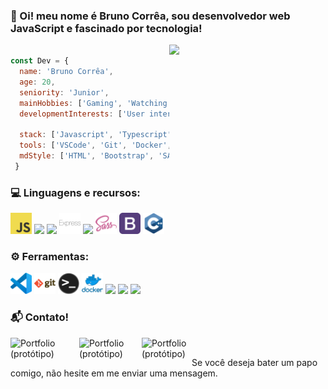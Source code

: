 ### 👋 Oi! meu nome é Bruno Corrêa, sou desenvolvedor web JavaScript e fascinado por tecnologia!

<img align="right" width="250" src="https://user-images.githubusercontent.com/81701584/143141485-754fa361-85f4-41f3-801a-845fb9bf0afc.png" />

```javascript

const Dev = {
  name: 'Bruno Corrêa',
  age: 20,
  seniority: 'Junior',
  mainHobbies: ['Gaming', 'Watching TV shows', 'Cooking'],
  developmentInterests: ['User interfaces', 'APIs REST'],
  
  stack: ['Javascript', 'Typescript', 'NodeJS', 'ReactJS'],
  tools: ['VSCode', 'Git', 'Docker', 'Postman', 'Beekeeper'],
  mdStyle: ['HTML', 'Bootstrap', 'SASS', 'Styled-Components']
 }

```

### 💻 **Linguagens e recursos:**  

<code><img height="34" src="https://raw.githubusercontent.com/github/explore/80688e429a7d4ef2fca1e82350fe8e3517d3494d/topics/javascript/javascript.png"></code>
<code><img height="34" src="https://user-images.githubusercontent.com/81701584/143092278-8656bac1-a7a9-4cfa-abb5-3df5b6c176c6.png"></code>
<code><img height="34" src="https://cdn0.iconfinder.com/data/icons/long-shadow-web-icons/512/nodejs-256.png"></code>
<code><img height="34" src="https://raw.githubusercontent.com/github/explore/80688e429a7d4ef2fca1e82350fe8e3517d3494d/topics/express/express.png"></code>
<code><img height="34" src="https://user-images.githubusercontent.com/81701584/143130271-b8bcab16-9c91-4f39-920a-859ac30a8fff.png"></code>
<code><img height="34" src="https://raw.githubusercontent.com/github/explore/80688e429a7d4ef2fca1e82350fe8e3517d3494d/topics/sass/sass.png"></code>
<code><img height="34" src="https://raw.githubusercontent.com/github/explore/80688e429a7d4ef2fca1e82350fe8e3517d3494d/topics/bootstrap/bootstrap.png"></code>
<code><img height="34" src="https://raw.githubusercontent.com/github/explore/180320cffc25f4ed1bbdfd33d4db3a66eeeeb358/topics/cpp/cpp.png"></code>

### ⚙ **Ferramentas:**  

<code><img height="34" src="https://raw.githubusercontent.com/github/explore/80688e429a7d4ef2fca1e82350fe8e3517d3494d/topics/visual-studio-code/visual-studio-code.png"></code>
<code><img height="34" src="https://raw.githubusercontent.com/github/explore/80688e429a7d4ef2fca1e82350fe8e3517d3494d/topics/git/git.png"></code>
<code><img height="34" src="https://raw.githubusercontent.com/github/explore/80688e429a7d4ef2fca1e82350fe8e3517d3494d/topics/terminal/terminal.png"></code>
<code><img height="34" src="https://raw.githubusercontent.com/github/explore/80688e429a7d4ef2fca1e82350fe8e3517d3494d/topics/docker/docker.png"></code>
<code><img height="34" src="https://avatars.githubusercontent.com/u/10251060?s=200&v=4"></code>
<code><img height="34" src="https://avatars.githubusercontent.com/u/53234021?s=200&v=4"></code>
<code><img height="34" src="https://avatars.githubusercontent.com/u/5155369?s=200&v=4"></code>
  
[website]: https://brunocorrea.vercel.app
[linkedin]: https://www.linkedin.com/in/brunociao/
[email]: mailto:brunosantos6ft@gmail.com

### 📬 Contato!

[<img align="left" alt="Portfolio (protótipo)" width="110px" src="https://img.shields.io/badge/Portfolio-%23000000.svg?style=for-the-badge&logo=firefox&logoColor=#FF7139" />][website]
[<img align="left" alt="Portfolio (protótipo)" width="100px" src="https://img.shields.io/badge/linkedin-%230077B5.svg?style=for-the-badge&logo=linkedin&logoColor=white" />][linkedin]
[<img align="left" alt="Portfolio (protótipo)" width="80px" src="https://img.shields.io/badge/Gmail-D14836?style=for-the-badge&logo=gmail&logoColor=white" />][email]

<code><br></code>

Se você deseja bater um papo comigo, não hesite em me enviar uma mensagem.
